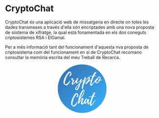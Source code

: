 
# CryptoChat
CryptoChat és una aplicació web de missatgeria en directe on totes les dades transmeses a través d'ella són encriptades amb una nova proposta de siistema de xifratge, la qual està fonamentada en els dos coneguts criptosistemes RSA i ElGamal. 

Per a més informació tant del funcionament d'aquesta nva proposta de criptosistema com del funcionament en sí de CryptoChat recomano consultar la memòria escrita del meu Treball de Recerca.






<p align="center">
  <img width="160" src="https://github.com/martibatista03/CryptoChat/blob/master/public/imatges/icono-pestanya.png" alt="CryptoChat"/>
</p> 
